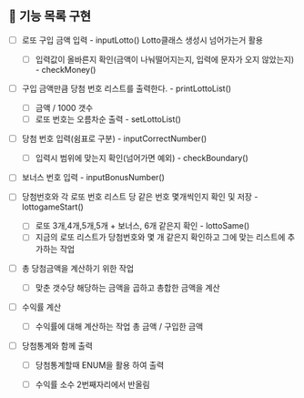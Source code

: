 ## 🚀 기능 목록 구현 

- [ ] 로또 구입 금액 입력 - inputLotto() Lotto클래스 생성시 넘어가는거 활용
    - [ ] 입력값이 올바른지 확인(금액이 나눠떨어지는지, 입력에 문자가 오지 않았는지) - checkMoney()
- [ ] 구입 금액만큼 당첨 번호 리스트를 출력한다. - printLottoList()
    - [ ] 금액 / 1000 갯수
    - [ ] 로또 번호는 오름차순 출력 - setLottoList()
- [ ] 당첨 번호 입력(쉼표로 구분) - inputCorrectNumber()
    - [ ] 입력시 범위에 맞는지 확인(넘어가면 예외) - checkBoundary()
- [ ] 보너스 번호 입력 - inputBonusNumber()

- [ ] 당첨번호와 각 로또 번호 리스트 당 같은 번호 몇개씩인지 확인 및 저장 - lottogameStart()
    - [ ] 로또 3개,4개,5개,5개 + 보너스, 6개 같은지 확인 - lottoSame()
    - [ ] 지금의 로또 리스트가 당첨번호와 몇 개 같은지 확인하고 그에 맞는 리스트에 추가하는 작업
- [ ] 총 당첨금액을 계산하기 위한 작업
    - [ ] 맞춘 갯수당 해당하는 금액을 곱하고 총합한 금액을 계산 
- [ ] 수익률 계산
    - [ ] 수익률에 대해 계산하는 작업 총 금액 / 구입한 금액
    
- [ ] 당첨통계와 함께 출력
    - [ ] 당첨통계할때 ENUM을 활용 하여 출력
    - [ ] 수익률 소수 2번째자리에서 반올림






